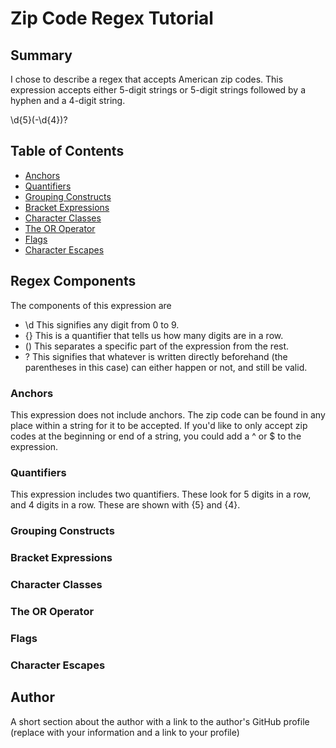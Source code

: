# Zip Code Regex Tutorial

## Summary

I chose to describe a regex that accepts American zip codes.
This expression accepts either 5-digit strings or 5-digit strings followed by a hyphen and a 4-digit string.

\d{5}(-\d{4})?

## Table of Contents

- [Anchors](#anchors)
- [Quantifiers](#quantifiers)
- [Grouping Constructs](#grouping-constructs)
- [Bracket Expressions](#bracket-expressions)
- [Character Classes](#character-classes)
- [The OR Operator](#the-or-operator)
- [Flags](#flags)
- [Character Escapes](#character-escapes)

## Regex Components
The components of this expression are 
 - \d
    This signifies any digit from 0 to 9.
 - {}
    This is a quantifier that tells us how many digits are in a row.
 - ()
    This separates a specific part of the expression from the rest.
 - ?
    This signifies that whatever is written directly beforehand (the parentheses in this case) can either happen or not, and still be valid.

### Anchors
This expression does not include anchors. The zip code can be found in any place within a string for it to be accepted.
If you'd like to only accept zip codes at the beginning or end of a string, you could add a ^ or $ to the expression.

### Quantifiers
This expression includes two quantifiers. These look for 5 digits in a row, and 4 digits in a row. These are shown with {5} and {4}.

### Grouping Constructs

### Bracket Expressions

### Character Classes

### The OR Operator

### Flags

### Character Escapes

## Author

A short section about the author with a link to the author's GitHub profile (replace with your information and a link to your profile)